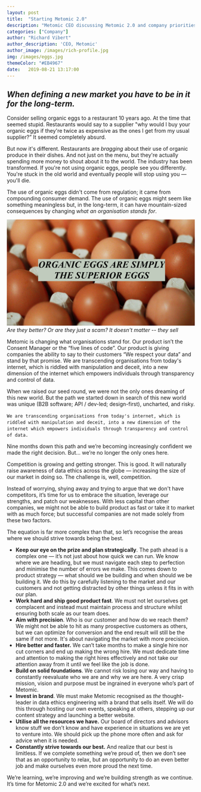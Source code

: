 ```yaml
---
layout: post
title:  "Starting Metomic 2.0"
description: "Metomic CEO discussing Metomic 2.0 and company priorities and directions"
categories: ["Company"]
author: "Richard Vibert"
author_description: 'CEO, Metomic'
author_image: /images/rich-profile.jpg
img: /images/eggs.jpg
themeColor: "#EB4967"
date:   2019-08-21 13:17:00
---
```


## ***When defining a new market you have to be in it for the long-term.***

Consider selling organic eggs to a restaurant 10 years ago. At the time that seemed stupid. Restaurants would say to a supplier "why would I buy your organic eggs if they're twice as expensive as the ones I get from my usual supplier?” It seemed completely absurd.

But now it's different. Restaurants are *bragging* about their use of organic produce in their dishes. And not just on the menu, but they're actually spending more money to shout about it to the world. The industry has been transformed. If you're not using organic eggs, people see you differently. You're stuck in the old world and eventually people will stop using you — you'll die.

The use of organic eggs didn't come from regulation; it came from compounding consumer demand. The use of organic eggs might seem like something meaningless but, in the long-term, it can have mountain-sized consequences by changing *what an organisation stands for*.

![close-up of eggs](/images/eggs.jpg)
*Are they better? Or are they just a scam? It doesn't matter -- they sell*

Metomic is changing what organisations stand for. Our product isn’t the Consent Manager or the “five lines of code”. Our product is giving companies the ability to say to their customers “We respect your data” and stand by that promise. We are transcending organisations from today's internet, which is riddled with manipulation and deceit, into a new dimension of the internet which empowers individuals through transparency and control of data.

When we raised our seed round, we were not the only ones dreaming of this new world. But the path we started down in search of this new world was unique (B2B software; API / dev-led; design-first), uncharted, and risky.

`We are transcending organisations from today's internet, which is riddled with manipulation and deceit, into a new dimension of the internet which empowers individuals through transparency and control of data.`

Nine months down this path and we’re becoming increasingly confident we made the right decision. But... we’re no longer the only ones here.

Competition is growing and getting stronger. This is good. It will naturally raise awareness of data ethics across the globe — increasing the size of our market in doing so. The challenge is, well, competition. 

Instead of worrying, shying away and trying to argue that we don't have competitors, it’s time for us to embrace the situation, leverage our strengths, and patch our weaknesses. With less capital than other companies, we might not be able to build product as fast or take it to market with as much force; but successful companies are not made solely from these two factors.

The equation is far more complex than that, so let’s recognise the areas where we should strive towards being the best.

- **Keep our eye on the prize and plan strategically**. The path ahead is a complex one — it’s not just about how quick we can run. We know where we are heading, but we must navigate each step to perfection and minimise the number of errors we make. This comes down to product strategy — what should we be building and when should we be building it. We do this by carefully listening to the market and our customers and not getting distracted by other things unless it fits in with our plan.
- **Work hard and ship good product fast**. We must not let ourselves get complacent and instead must maintain process and structure whilst ensuring both scale as our team does.
- **Aim with precision**. Who is our customer and how do we reach them? We might not be able to hit as many prospective customers as others, but we can optimize for conversion and the end result will still be the same if not more. It's about navigating the market with more precision.
- **Hire better and faster.** We can’t take months to make a single hire nor cut corners and end up making the wrong hire. We must dedicate time and attention to making the right hires effectively and not take our attention away from it until we feel like the job is done.
- **Build on solid foundations**. We cannot risk losing our way and having to constantly reevaluate who we are and why we are here. A very crisp mission, vision and purpose must be ingrained in everyone who’s part of Metomic.
- **Invest in brand**. We must make Metomic recognised as *the* thought-leader in data ethics engineering with a brand that sells itself. We will do this through hosting our own events, speaking at others, stepping up our content strategy and launching a better website.
- **Utilise all the resources we have.** Our board of directors and advisors know stuff we don’t know and have experience in situations we are yet to venture into. We should pick up the phone more often and ask for advice when it is needed.
- **Constantly strive towards our best.** And realize that our best is limitless. If we complete something we’re proud of, then we don’t see that as an opportunity to relax, but an opportunity to do an even better job and make ourselves even more proud the next time.

We’re learning, we’re improving and we’re building strength as we continue. It’s time for Metomic 2.0 and we’re excited for what’s next.